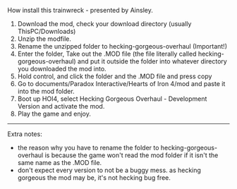 How install this trainwreck - presented by Ainsley.
1) Download the mod, check your download directory (usually ThisPC/Downloads)
2) Unzip the modfile.
3) Rename the unzipped folder to hecking-gorgeous-overhaul (Important!)
4) Enter the folder, Take out the .MOD file (the file literally called hecking-gorgeous-overhaul) and put it outside the folder into   whatever directory you downloaded the mod into.
5) Hold control, and click the folder and the .MOD file and press copy
6) Go to documents/Paradox Interactive/Hearts of Iron 4/mod and paste it into the mod folder.
7) Boot up HOI4, select Hecking Gorgeous Overhaul - Development Version and activate the mod.
8) Play the game and enjoy.
---------------
Extra notes:

- the reason why you have to rename the folder to hecking-gorgeous-overhaul is because the game won't read the mod folder if it isn't the same name as the .MOD file.
- don't expect every version to not be a buggy mess. as hecking gorgeous the mod may be, it's not hecking bug free.
